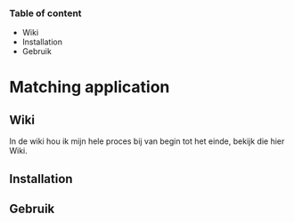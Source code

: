 
### Table of content
- Wiki
- Installation
- Gebruik

# Matching application

## Wiki
In de wiki hou ik mijn hele proces bij van begin tot het einde, bekijk die hier Wiki.

## Installation

## Gebruik
